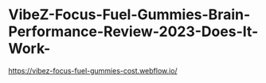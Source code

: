 # VibeZ-Focus-Fuel-Gummies-Brain-Performance-Review-2023-Does-It-Work-
https://vibez-focus-fuel-gummies-cost.webflow.io/
